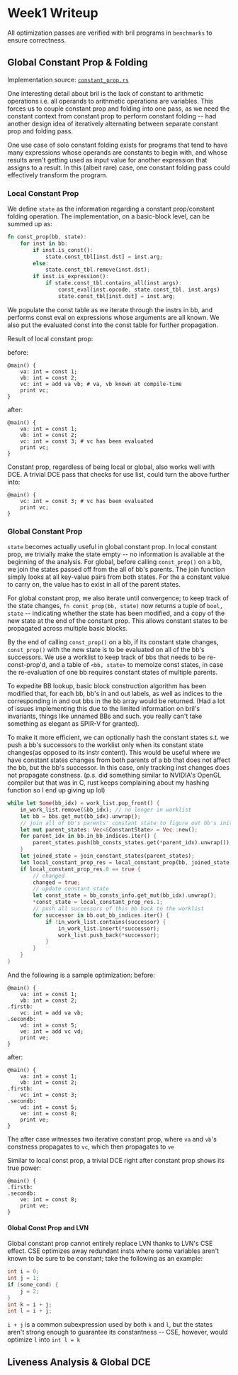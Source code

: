 # Week1 Writeup

All optimization passes are verified with bril programs in `benchmarks` to ensure correctness.

## Global Constant Prop & Folding

Implementation source: [`constant_prop.rs`](../src/passes/const_prop.rs)

One interesting detail about bril is the lack of constant to arithmetic operations i.e. all operands
to arithmetic operations are variables. This forces us to couple constant prop and folding into one pass,
as we need the constant context from constant prop to perform constant folding -- had another design
idea of iteratively alternating between separate constant prop and folding pass. 

One use case of solo constant folding exists for programs that tend to have many expressions whose
operands are constants to begin with, and whose results aren't getting used as input value for
another expression that assigns to a result. In this (albeit rare) case, one constant folding pass 
could effectively transform the program.


### Local Constant Prop

We define `state` as the information regarding a constant prop/constant folding operation. The
implementation, on a basic-block level, can be summed up as:

```rust
fn const_prop(bb, state):
    for inst in bb:
        if inst.is_const():
            state.const_tbl[inst.dst] = inst.arg;
        else:
            state.const_tbl.remove(inst.dst);
        if inst.is_expression():
            if state.const_tbl.contains_all(inst.args):
                const_eval(inst.opcode, state.const_tbl, inst.args)
                state.const_tbl[inst.dst] = inst.arg;
```

We populate the const table as we iterate through the instrs in bb, and performs const eval on
expressions whose arguments are all known. We also put the evaluated const into the const table
for further propagation.

Result of local constant prop:

before:
```
@main() {
    va: int = const 1;
    vb: int = const 2;
    vc: int = add va vb; # va, vb known at compile-time
    print vc;
}
```

after:
```
@main() {
    va: int = const 1;
    vb: int = const 2;
    vc: int = const 3; # vc has been evaluated
    print vc;
}
```
Constant prop, regardless of being local or global, also works well with DCE. A trivial DCE pass
that checks for use list, could turn the above further into:
```
@main() {
    vc: int = const 3; # vc has been evaluated
    print vc;
}
```

### Global Constant Prop

`state` becomes actually useful in global constant prop. In local constant prop, we trivially 
make the state empty -- no information is available at the beginning of the analysis. For global, 
before calling `const_prop()` on a bb, we join the states passed off from the all of bb's parents.
The join function simply looks at all key-value pairs from both states. For the a constant value to
carry on, the value has to exist in all of the parent states.

For global constant prop, we also iterate until convergence; to keep track of the state changes,
`fn const_prop(bb, state)` now returns a tuple of `bool, state` -- indicating whether the state has
been modified, and a copy of the new state at the end of the constant prop. This allows constant
states to be propagated across multiple basic blocks.

By the end of calling `const_prop()` on a bb, if its constant state changes, `const_prop()` with
the new state is to be evaluated on all of the bb's successors. We use a worklist to keep track of
bbs that needs to be re-const-prop'd, and a table of `<bb, state>` to memoize const states, in case
the re-evaluation of one bb requires constant states of multiple parents.

To expedite BB lookup, basic block construction algorithm has been modified that, for each bb, bb's
in and out labels, as well as indices to the corresponding in and out bbs in the bb array would be
returned. (Had a lot of issues implementing this due to the limited information on bril's invariants,
things like unnamed BBs and such. you really can't take something as elegant as SPIR-V for granted).

To make it more efficient, we can optionally hash the constant states s.t. we push a bb's successors
to the worklist only when its constant state changes(as opposed to its instr content). This would be
useful where we have constant states changes from both parents of a bb that does not affect the bb,
but the bb's successor. In this case, only tracking inst changes does not propagate constness. (p.s.
did something similar to NVIDIA's OpenGL compiler but that was in C, rust keeps complaining about my 
hashing function so I end up giving up lol)

```rust
while let Some(bb_idx) = work_list.pop_front() {
    in_work_list.remove(&bb_idx); // no longer in worklist
    let bb = bbs.get_mut(bb_idx).unwrap();
    // join all of bb's parents' constant state to figure out bb's initial state
    let mut parent_states: Vec<&ConstantState> = Vec::new();
    for parent_idx in bb.in_bb_indices.iter() {
        parent_states.push(bb_consts_states.get(*parent_idx).unwrap());
    }
    let joined_state = join_constant_states(parent_states);
    let local_constant_prop_res = local_constant_prop(bb, joined_state);
    if local_constant_prop_res.0 == true {
        // changed
        changed = true;
        // update constant state
        let const_state = bb_consts_info.get_mut(bb_idx).unwrap();
        *const_state = local_constant_prop_res.1;
        // push all successors of this bb back to the worklist
        for successor in bb.out_bb_indices.iter() {
            if !in_work_list.contains(successor) {
                in_work_list.insert(*successor);
                work_list.push_back(*successor);
            }
        }
    }
}
```

And the following is a sample optimization:
before:
```
@main() {
    va: int = const 1;
    vb: int = const 2;
.firstb:
    vc: int = add va vb;
.secondb:
    vd: int = const 5;
    ve: int = add vc vd;
    print ve;
}
```
after:
```
@main() {
    va: int = const 1;
    vb: int = const 2;
.firstb:
    vc: int = const 3;
.secondb:
    vd: int = const 5;
    ve: int = const 8;
    print ve;
}
```
The after case witnesses two iterative constant prop, where `va` and `vb`'s constness propagates
to `vc`, which then propagates to `ve`

Similar to local const prop, a trivial DCE right after constant prop shows its true power:
```
@main() {
.firstb:
.secondb:
    ve: int = const 8;
    print ve;
}
```

#### Global Const Prop and LVN

Global constant prop cannot entirely replace LVN thanks to LVN's CSE effect. CSE optimizes away
redundant insts where some variables aren't known to be sure to be constant; take the following as
an example:

```c
int i = 0;
int j = 1;
if (some_cond) {
    j = 2;
}
int k = i + j;
int l = i + j;
```

`i + j` is a common subexpression used by both `k` and `l`, but the states aren't strong enough to
guarantee its constantness -- CSE, however, would optimize `l` into `int l = k`

## Liveness Analysis & Global DCE
